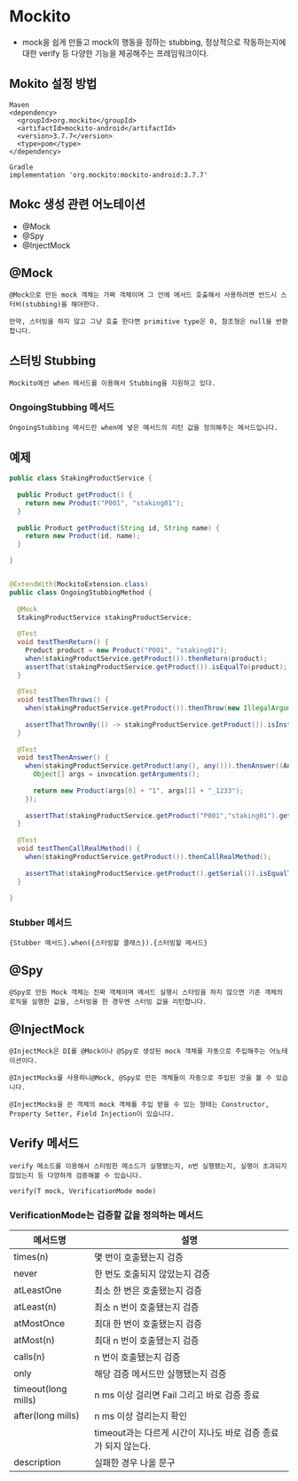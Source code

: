 Mockito
===

+ mock을 쉽게 만들고 mock의 행동을 정하는 stubbing, 정상적으로 작동하는지에 대한 verify 등 다양한 기능을 제공해주는 프레임워크이다.


Mokito 설정 방법
---

```
Maven
<dependency>
  <groupId>org.mockito</groupId>
  <artifactId>mockito-android</artifactId>
  <version>3.7.7</version>
  <type>pom</type>
</dependency>

Gradle
implementation 'org.mockito:mockito-android:3.7.7'

```

Mokc 생성 관련 어노테이션
---

+ @Mock
+ @Spy
+ @InjectMock

## @Mock

```
@Mock으로 만든 mock 객체는 가짜 객체이며 그 안에 메서드 호출해서 사용하려면 반드시 스터비(stubbing)을 해야한다.

만약, 스터빙을 하지 않고 그냥 호출 한다면 primitive type은 0, 참조형은 null을 반환합니다.
```

## 스터빙 Stubbing

```
Mockito에선 when 메서드를 이용해서 Stubbing을 지원하고 있다.
```

### OngoingStubbing 메서드

```
OngoingStubbing 메서드란 when에 넣은 메서드의 리턴 값을 정의해주는 메서드입니다.
```

예제
---

```Java
public class StakingProductService {
  
  public Product getProduct() {
    return new Product("P001", "staking01");
  }
  
  public Product getProduct(String id, String name) {
    return new Product(id, name);
  }

}
```

```Java

@ExtendWith(MockitoExtension.class)
public class OngoingStubbingMethod {
  
  @Mock
  StakingProductService stakingProductService;
  
  @Test
  void testThenReturn() {
    Product product = new Product("P001", "staking01");
    when(stakingProductService.getProduct()).thenReturn(product);
    assertThat(stakingProductService.getProduct()).isEqualTo(product);
  }
  
  @Test
  void testThenThrows() {
    when(stakingProductService.getProduct()).thenThrow(new IllegalArgumentException());
 
    assertThatThrownBy(() -> stakingProductService.getProduct()).isInstanceOf(IllegalArgumentException.class);
  }
 
  @Test
  void testThenAnswer() {
    when(stakingProductService.getProduct(any(), any())).thenAnswer((Answer) invocation -> {
      Object[] args = invocation.getArguments();
 
      return new Product(args[0] + "1", args[1] + "_1233");
    });
 
    assertThat(stakingProductService.getProduct("P001","staking01").getSerial()).isEqualTo("P001");
  }
 
  @Test
  void testThenCallRealMethod() {
    when(stakingProductService.getProduct()).thenCallRealMethod();
 
    assertThat(stakingProductService.getProduct().getSerial()).isEqualTo("P001");
  }
    
}

```

### Stubber 메서드

```
{Stubber 메서드}.when({스터빙할 클래스}).{스터빙할 메서드}
```

## @Spy

```
@Spy로 만든 Mock 객체는 진짜 객체이며 메서드 실행시 스터빙을 하지 않으면 기존 객체의 로직을 실행한 값을, 스터빙을 한 경우엔 스터빙 값을 리턴합니다.
```

## @InjectMock

```
@InjectMock은 DI를 @Mock이나 @Spy로 생성된 mock 객체를 자동으로 주입해주는 어노테이션이다.

@InjectMocks를 사용하니@Mock, @Spy로 만든 객체들이 자동으로 주입된 것을 볼 수 있습니다.

@InjectMocks을 쓴 객체의 mock 객체를 주입 받을 수 있는 형태는 Constructor, Property Setter, Field Injection이 있습니다.
```

## Verify 메서드

```
verify 메소드를 이용해서 스터빙한 메소드가 실행됐는지, n번 실행됐는지, 실행이 초과되지 않았는지 등 다양하게 검증해볼 수 있습니다.

verify(T mock, VerificationMode mode)
```

### VerificationMode는 겁증할 값을 정의하는 메서드

|메서드명|설명|
|---|---|
|times(n)|몇 번이 호출됐는지 검증|
|never|한 번도 호출되지 않았는지 검증|
|atLeastOne|최소 한 번은 호출됐는지 검증|
|atLeast(n)|최소 n 번이 호출됐는지 검증|
|atMostOnce|최대 한 번이 호출됐는지 검증|
|atMost(n)|최대 n 번이 호출됐는지 검증|
|calls(n)|n 번이 호출됐는지 검증|
|only|해당 검증 메서드만 실행됐는지 검증|
|timeout(long mills)|n ms 이상 걸리면 Fail 그리고 바로 검증 종료|
|after(long mills)|n ms 이상 걸리는지 확인|
| |timeout과는 다르게 시간이 지나도 바로 검증 종료가 되지 않는다.|
|description|실패한 경우 나올 문구|









